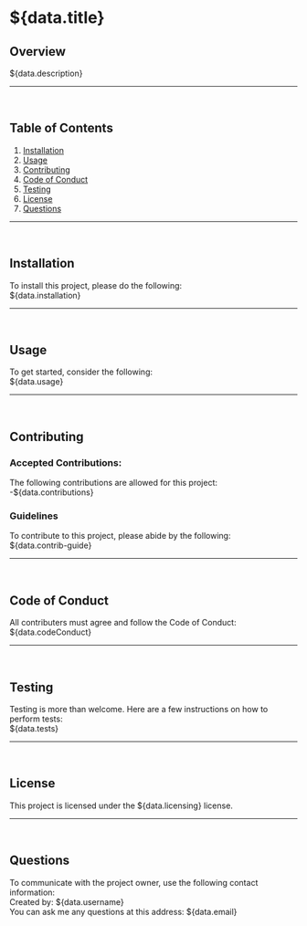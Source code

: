 # ${data.title}

## Overview
${data.description}
<hr>
<br>

## Table of Contents
  1. [Installation](#Installation)
  2. [Usage](#Usage)
  3. [Contributing](#Contributing)
  4. [Code of Conduct](#Code-of-Conduct)
  4. [Testing](#Testing)
  5. [License](#License)
  6. [Questions](#Questions)
<hr>
<br>

## Installation
To install this project, please do the following:<br>
${data.installation}
<hr>
<br>

## Usage
To get started, consider the following:<br>
${data.usage}
<hr>
<br>

## Contributing

### Accepted Contributions:
The following contributions are allowed for this project:<br>
-${data.contributions}
<br>

### Guidelines
To contribute to this project, please abide by the following:<br>
${data.contrib-guide}
<hr>
<br>

## Code of Conduct
All contributers must agree and follow the Code of Conduct:<br>
${data.codeConduct}
<hr>
<br>

## Testing
Testing is more than welcome. Here are a few instructions on how to perform tests:<br>
${data.tests}
<hr>
<br>

## License
This project is licensed under the ${data.licensing} license.
<hr>
<br>

## Questions
To communicate with the project owner, use the following contact information:<br>
Created by: ${data.username} <br>
You can ask me any questions at this address: ${data.email}